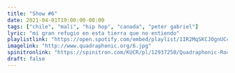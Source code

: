 ```yaml
---
title: "Show #6"
date: 2021-04-01T19:00:00-08:00
tags: ["chile", "mali", "hip hop", "canada", "peter gabriel"]
lyric: "mi gran refugio en esta tierra que no entiendo"
playlistlink: "https://open.spotify.com/embed/playlist/1IR2MqSKCJOgnUCc6kytYf"
imagelink: "http://www.quadraphonic.org/6.jpg"
spinitronlink: "https://spinitron.com/KUCR/pl/12937250/Quadraphonic-Rock-Block"
draft: false
---
```

